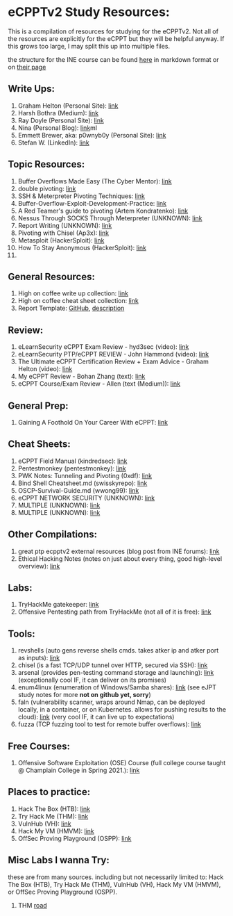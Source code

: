 # eCPPTv2 Study Resources:

This is a compilation of resources for studying for the eCPPTv2. Not all of the resources are explicitly for the eCPPT but they will be helpful anyway. If this grows too large, I may split this up into multiple files. 

the structure for the INE course can be found [here](ine-curriculum.md) in markdown format or on [their page](https://ine.com/learning/paths/penetration-testing-professional) 

## Write Ups:
1. Graham Helton (Personal Site): [link](https://www.grahamhelton.com/blog/ecpptblog/)
2. Harsh Bothra (Medium): [link](https://infosecwriteups.com/ecpptv2-exam-review-f7c4efb6f9aa)
3. Ray Doyle (Personal Site): [link](https://www.doyler.net/security-not-included/ecppt-exam)
4. Nina (Personal Blog): [link](https://blog.nina.coffee/2019/05/31/my-ecppt-exam-review-and-tips.ht)ml
5. Emmett Brewer, aka: p0wnyb0y (Personal Site): [link](https://p0wnyb0y.com/2020/07/26/the-ecpptv2-exam/)
6. Stefan W. (LinkedIn): [link](https://www.linkedin.com/pulse/how-you-can-get-ecppt-reasonable-price-why-ines-cyber-waldvogel/)

## Topic Resources:
1. Buffer Overflows Made Easy (The Cyber Mentor): [link](https://www.youtube.com/playlist?list=PLLKT__MCUeix3O0DPbmuaRuR_4Hxo4m3G)
2. double pivoting: [link](https://pentest.blog/explore-hidden-networks-with-double-pivoting/)
3. SSH & Meterpreter Pivoting Techniques: [link](https://highon.coffee/blog/ssh-meterpreter-pivoting-techniques/)
4. Buffer-Overflow-Exploit-Development-Practice: [link](https://github.com/freddiebarrsmith/Buffer-Overflow-Exploit-Development-Practice)
5. A Red Teamer's guide to pivoting (Artem Kondratenko): [link](https://artkond.com/2017/03/23/pivoting-guide/)
6. Nessus Through SOCKS Through Meterpreter (UNKNOWN): [link](https://digi.ninja/blog/nessus_over_sock4a_over_msf.php)
7. Report Writing (UNKNOWN): [link](https://enotes.nickapic.com/Report-Writing-2928e26dae6240339b34a65b81af81dd)
8. Pivoting with Chisel (Ap3x): [link](https://ap3x.github.io/posts/pivoting-with-chisel/)
9. Metasploit (HackerSploit): [link](https://www.youtube.com/watch?v=8lR27r8Y_ik&list=PLBf0hzazHTGN31ZPTzBbk70bohTYT7HSm)
10. How To Stay Anonymous (HackerSploit): [link](https://www.youtube.com/watch?v=VZMHfO9rOCg&list=PLBf0hzazHTGOh6JBKc8WkpyuZgDPW6yTk)
11. 

## General Resources:
1. High on coffee write up collection: [link](https://highon.coffee/)
2. High on coffee cheat sheet collection: [link](https://highon.coffee/blog/cheat-sheet/)
3. Report Template: [GitHub](https://github.com/noraj/OSCP-Exam-Report-Template-Markdown), [description](https://noraj.github.io/OSCP-Exam-Report-Template-Markdown/)

## Review:
1. eLearnSecurity eCPPT Exam Review - hyd3sec (video): [link](https://www.youtube.com/watch?v=OqzXajcXKdo)
2. eLearnSecurity PTP/eCPPT REVIEW - John Hammond (video): [link](https://www.youtube.com/watch?v=QOb7oiL6B9I)
3. The Ultimate eCPPT Certification Review + Exam Advice - Graham Helton (video): [link](https://www.youtube.com/watch?v=zcBU5LQT6KM)
4. My eCPPT Review - Bohan Zhang (text): [link](https://bohansec.com/2021/05/10/My-eCPPT-Review/)
5. eCPPT Course/Exam Review - Allen (text (Medium)): [link](https://allenii24.medium.com/ecppt-course-exam-review-c7a2297809b1)

## General Prep:
1. Gaining A Foothold On Your Career With eCPPT: [link](https://veteransec.org/gaining-a-foothold-on-your-career-with-ecppt/)

## Cheat Sheets:
1. eCPPT Field Manual (kindredsec): [link](https://drive.google.com/file/d/1wC7RMTrWjt74rO8u4X-zM89T_hZzF_A5/edit)
2. Pentestmonkey (pentestmonkey): [link](https://pentestmonkey.net/cheat-sheet/shells/reverse-shell-cheat-sheet)
3. PWK Notes: Tunneling and Pivoting (0xdf): [link](https://0xdf.gitlab.io/2019/01/28/pwk-notes-tunneling-update1.html)
4. Bind Shell Cheatsheet.md (swisskyrepo): [link](https://github.com/swisskyrepo/PayloadsAllTheThings/blob/master/Methodology%20and%20Resources/Bind%20Shell%20Cheatsheet.md)
5. OSCP-Survival-Guide.md (wwong99): [link](https://github.com/wwong99/pentest-notes/blob/master/oscp_resources/OSCP-Survival-Guide.md)
6. eCPPT NETWORK SECURITY (UNKNOWN): [link](https://pastebin.com/m1Rrhzmw)
7. MULTIPLE (UNKNOWN): [link](https://highon.coffee/blog/cheat-sheet/)
8. MULTIPLE (UNKNOWN): [link](https://highon.coffee/blog/penetration-testing-tools-cheat-sheet/)

## Other Compilations:
1. great ptp ecpptv2 external resources (blog post from INE forums): [link](https://community.ine.com/t/great-ptp-ecpptv2-external-resources/618)
2. Ethical Hacking Notes (notes on just about every thing, good high-level overview): [link](https://nickapic.notion.site/nickapic/Ethical-Hacking-Notes-d7b12ee8bd954df6a3bcc335f5de26b7)

## Labs:
1. TryHackMe gatekeeper: [link](https://tryhackme.com/room/gatekeeper)
2. Offensive Pentesting path from TryHackMe (not all of it is free): [link](https://tryhackme.com/path/outline/pentesting)

## Tools:
1. revshells (auto gens reverse shells cmds. takes atker ip and atker port as inputs): [link](https://www.revshells.com/)
2. chisel (is a fast TCP/UDP tunnel over HTTP, secured via SSH): [link](https://github.com/jpillora/chisel)
3. arsenal (provides pen-testing command storage and launching): [link](https://github.com/Orange-Cyberdefense/arsenal) (exceptionally cool IF, it can deliver on its promises)
4. enum4linux (enumeration of Windows/Samba shares): [link](https://github.com/cddmp/enum4linux-ng) (see eJPT study notes for more **not on github yet, sorry**)
5. faln (vulnerability scanner, wraps around Nmap, can be deployed locally, in a container, or on Kubernetes. allows for pushing results to the cloud): [link](https://github.com/cloudflare/flan) (very cool IF, it can live up to expectations)
6. fuzza (TCP fuzzing tool to test for remote buffer overflows): [link](https://github.com/cytopia/fuzza)

## Free Courses:
1. Offensive Software Exploitation (OSE) Course (full college course taught @ Champlain College in Spring 2021.): [link](https://exploitation.ashemery.com/)

## Places to practice:
1. Hack The Box (HTB): [link](https://www.hackthebox.com/)
2. Try Hack Me (THM): [link](https://tryhackme.com/dashboard)
3. VulnHub (VH): [link](https://www.vulnhub.com)
4. Hack My VM (HMVM): [link](https://hackmyvm.eu/)
5. OffSec Proving Playground (OSPP): [link](https://www.offensive-security.com/labs/individual/)

## Misc Labs I wanna Try:
these are from many sources. including but not necessarily limited to: Hack The Box (HTB), Try Hack Me (THM), VulnHub (VH), Hack My VM (HMVM), or OffSec Proving Playground (OSPP).
1. THM [road](https://tryhackme.com/room/road)